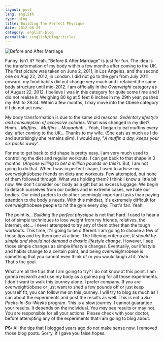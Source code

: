 ```yaml
---
layout: post
lang: english
type: blog
title: Building The Perfect Physique
date: 2012-08-25
category: english-blog
permalink: /english/blog/:title/
---
```


![Before and After Marriage]({{site[include.lang][include.type].downloads}}/before-after-marriage.jpg)

Funny. Isn't it? Yeah. "Before & After Marriage" is just for fun. The idea is the transformation of my body within a few months after coming to the UK. The first picture was taken on June 2, 2011, in Los Angeles, and the second one on Aug 22, 2012, in London. I did not go to the gym from July 2011 onward, my food habits did not change very much and I retained the same body structure until mid-2012. I am officially in the *Overweight* category as of August 22, 2012. I believe I was in this category for quite some time and I did not realize it. Weighing 80 kg at 5 feet 6 inches in my 29th year, pushed my BMI to 28.34. Within a few months, I may move into the Obese category if I do not act now.

My body transformation is due to the same old reasons. *Sedentary lifestyle and consumption of excessive calories*. What was changed in my diet? Hmm... *Muffins... Muffins... Muaaahhh...* Yeah, I began to eat muffins every day, after coming to the UK... Thanks to my wife. (She eats as much as I do and surprisingly she remains slim). I would say, "*A muffin a day, keeps your six packs away*".

For me to get back to old shape is pretty easy. I am very much used to controlling the diet and regular workouts. I can get back to that shape in 3 months. (*Anyone willing to bet a million pounds on this?*). But, I am not going to do that. When I was in perfect shape, I used to advise my overweight/obese friends on diets and workouts. Few attempted, but none of them followed through. What was holding them? I think I know a little bit now. We don't consider our body as a gift but as excess luggage. We begin to detach ourselves from our bodies and in extreme cases, we hate our bodies. Our mind prefers to do other seemingly important tasks than paying attention to the body's needs. With this mindset, it's extremely difficult for overweight/obese people to hit the gym every day. That's fair. Yeah.

The point is... *Building the perfect physique* is not that hard. I used to hear a lot of simple techniques to lose weight from my friends, relatives, the internet, etc... I never attempted to try any of them other than the tough workouts. This time, it's going to be different. I am going to choose a few of these tips and try them one at a time. The filtering criteria are, *It should be simple and should not demand a drastic lifestyle change*. However, I see those simple changes as simple lifestyle changes. Eventually, our lifestyle and habits change to a certain point, and being overweight/obese is something that you cannot even think of or you would laugh at it. Yeah. That's the goal.

What are all the tips that I am going to try? I do not know at this point. I am gonna research and use my body as a guinea pig for all those experiments. I don't want to walk this journey alone. I prefer company. If you are overweight/obese or just want to shed a few pounds off or just keep yourself fit, you can follow me on this journey. I will try to blog as much as I can about the experiments and post the results as well. This is not a *Six-Packs-In-Six-Weeks* program. This is a slow journey. I cannot guarantee your results. It depends on the individual. You may see results or may not. You are responsible for all your actions. Please check with your doctor, before attempting any of the experiments that I am going to blog about.

**PS:** All the tips that I blogged years ago do not make sense now. I removed those blog posts. Sorry, if I gave you false hopes.
